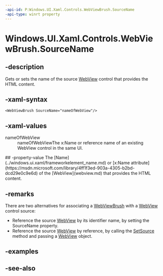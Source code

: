 ```yaml
---
-api-id: P:Windows.UI.Xaml.Controls.WebViewBrush.SourceName
-api-type: winrt property
---
```


<!-- Property syntax
public string SourceName { get;  set; }
-->

# Windows.UI.Xaml.Controls.WebViewBrush.SourceName

## -description
Gets or sets the name of the source [WebView](webview.md) control that provides the HTML content.

## -xaml-syntax
```xaml
<WebViewBrush SourceName="nameOfWebView"/>
```


## -xaml-values
<dl><dt>nameOfWebView</dt><dd>nameOfWebViewThe x:Name or reference name of an existing WebView control in the same UI.</dd>
</dl>
## -property-value
The [Name](../windows.ui.xaml/frameworkelement_name.md) or [x:Name attribute](https://msdn.microsoft.com/library/4ff1f3ed-903a-4305-b2bd-dcd29e0c9e6d) of the [WebView](webview.md) that provides the HTML content.

## -remarks
There are two alternatives for associating a [WebViewBrush](webviewbrush.md) with a [WebView](webview.md) control source:
+ Reference the source [WebView](webview.md) by its identifier name, by setting the SourceName property.
+ Reference the source [WebView](webview.md) by reference, by calling the [SetSource](webviewbrush_setsource_1533101357.md) method and passing a [WebView](webview.md) object.


## -examples

## -see-also
